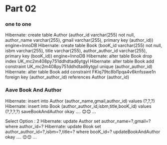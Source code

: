 <h1>Part 02</h1>
<h3>one to one</h3>
<p>Hibernate: create table Author (author_id varchar(255) not null, author_name varchar(255), gmail varchar(255), primary key (author_id)) engine=InnoDB
Hibernate: create table Book (booK_id varchar(255) not null, isbm varchar(255), title varchar(255), author_author_id varchar(255), primary key (booK_id)) engine=InnoDB
Hibernate: alter table Book drop index UK_mc2m408py751ddhdtad6ytgyl
Hibernate: alter table Book add constraint UK_mc2m408py751ddhdtad6ytgyl unique (author_author_id)
Hibernate: alter table Book add constraint FKiq79tc8bl1pqa4v6knfsswe1n foreign key (author_author_id) references Author (author_id)
<h3>Aave Book And Author</h3>
Hibernate: insert into Author (author_name,gmail,author_id) values (?,?,?)
Hibernate: insert into Book (author_author_id,isbm,title,booK_id) values (?,?,?,?)
saveBookAndAuthor okay .... 😊😊 ...

Select Option : 2
Hibernate: update Author set author_name=?,gmail=? where author_id=?
Hibernate: update Book set author_author_id=?,isbm=?,title=? where booK_id=?
updateBookAndAuthor okay .... 😊😊 ...</p>